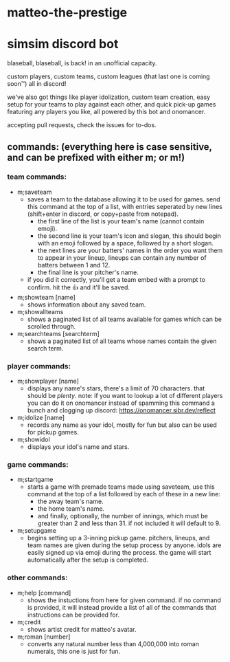 # matteo-the-prestige
# simsim discord bot

blaseball, blaseball, is back! in an unofficial capacity.

custom players, custom teams, custom leagues (that last one is coming soon™) all in discord! 

we've also got things like player idolization, custom team creation, easy setup for your teams to play against each other, and quick pick-up games featuring any players you like, all powered by this bot and onomancer.

accepting pull requests, check the issues for to-dos.


## commands: (everything here is case sensitive, and can be prefixed with either m; or m!)

### team commands:
- m;saveteam
  - saves a team to the database allowing it to be used for games. send this command at the top of a list, with entries seperated by new lines (shift+enter in discord, or copy+paste from notepad).
	- the first line of the list is your team's name (cannot contain emoji).
	- the second line is your team's icon and slogan, this should begin with an emoji followed by a space, followed by a short slogan.
	- the next lines are your batters' names in the order you want them to appear in your lineup, lineups can contain any number of batters between 1 and 12.
	- the final line is your pitcher's name.
  - if you did it correctly, you'll get a team embed with a prompt to confirm. hit the 👍 and it'll be saved.
- m;showteam [name]
  - shows information about any saved team.
- m;showallteams
  - shows a paginated list of all teams available for games which can be scrolled through.	  
- m;searchteams [searchterm]
  - shows a paginated list of all teams whose names contain the given search term.

### player commands:	 
- m;showplayer [name]
  - displays any name's stars, there's a limit of 70 characters. that should be *plenty*. note: if you want to lookup a lot of different players you can do it on onomancer instead of spamming this command a bunch and clogging up discord: https://onomancer.sibr.dev/reflect
- m;idolize [name]
  - records any name as your idol, mostly for fun but also can be used for pickup games. 	  
- m;showidol 
  - displays your idol's name and stars.
  
### game commands:
- m;startgame
  - starts a game with premade teams made using saveteam, use this command at the top of a list followed by each of these in a new line:
	- the away team's name.
	- the home team's name.
	- and finally, optionally, the number of innings, which must be greater than 2 and less than 31. if not included it will default to 9.	  
- m;setupgame
  - begins setting up a 3-inning pickup game. pitchers, lineups, and team names are given during the setup process by anyone. idols are easily signed up via emoji during the process. the game will start automatically after the setup is completed.

### other commands:
- m;help [command]
  - shows the instuctions from here for given command. if no command is provided, it will instead provide a list of all of the commands that instructions can be provided for.    
- m;credit
  - shows artist credit for matteo's avatar.  
- m;roman [number]
  - converts any natural number less than 4,000,000 into roman numerals, this one is just for fun.
